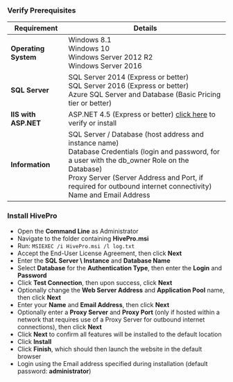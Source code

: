 ### Verify Prerequisites

Requirement|Details|
------------ | ------------ |
**Operating System**|Windows 8.1<br>Windows 10<br>Windows Server 2012 R2<br>Windows Server 2016|
**SQL Server**|SQL Server 2014 (Express or better)<br>SQL Server 2016 (Express or better)<br>Azure SQL Server and Database (Basic Pricing tier or better)|
**IIS with ASP.NET**|ASP.NET 4.5 (Express or better) [click here](Enable-IIS-and-NET-45.md) to verify or install|
**Information**|SQL Server / Database (host address and instance name)<br>Database Credentials (login and password, for a user with the db_owner Role on the Database)<br>Proxy Server (Server Address and Port, if required for outbound internet connectivity)<br>Name and Email Address|

### Install HivePro
- Open the **Command Line** as Administrator
- Navigate to the folder containing **HivePro.msi**
- Run: `MSIEXEC /i HivePro.msi /l log.txt`
- Accept the End-User License Agreement, then click **Next**
- Enter the **SQL Server \ Instance** and **Database Name**
- Select **Database** for the **Authentication Type**, then enter the **Login** and **Password**
- Click **Test Connection**, then upon success, click **Next**
- Optionally change the **Web Server Address** and **Application Pool** name, then click **Next**
- Enter your **Name** and **Email Address**, then click **Next**
- Optionally enter a **Proxy Server** and **Proxy Port** (only if hosted within a network that requires use of a Proxy Server for outbound internet connections), then click **Next**
- Click **Next** to confirm all features will be installed to the default location
- Click **Install**
- Click **Finish**, which should then launch the website in the default browser
- Login using the Email address specified during installation (default password: **administrator**)
